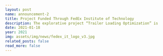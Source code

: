 ```yaml
---
layout: post
name: announcement-2
title: Project Funded Through FedEx Institute of Technology
description: The explorative project “Trailer Loading Optimization” is funded by <a href="https://www.memphis.edu/fedex/">FedEx Institute of Technology</a>.
date: 2021-01-18
year: 2021
img: assets/img/news/fedex_it_logo_v3.jpg
related_posts: false
read_more: false
---
```

